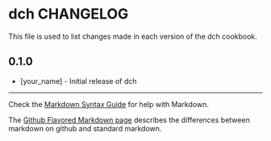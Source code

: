 dch CHANGELOG
=============

This file is used to list changes made in each version of the dch cookbook.

0.1.0
-----
- [your_name] - Initial release of dch

- - -
Check the [Markdown Syntax Guide](http://daringfireball.net/projects/markdown/syntax) for help with Markdown.

The [Github Flavored Markdown page](http://github.github.com/github-flavored-markdown/) describes the differences between markdown on github and standard markdown.
